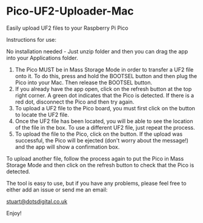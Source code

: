 # Pico-UF2-Uploader-Mac
Easily upload UF2 files to your Raspberry Pi Pico

Instructions for use:

No installation needed - Just unzip folder and then you can drag the app into your Applications folder.

1. The Pico MUST be in Mass Storage Mode in order to transfer a UF2 file onto it.  To do this, press and hold the BOOTSEL button and then plug the Pico into your Mac. Then release the BOOTSEL button.
2. If you already have the app open, click on the refresh button at the top right corner.  A green dot indicates that the Pico is detected.  If there is a red dot, disconnect the Pico and then try again.
3. To upload a UF2 file to the Pico board, you must first click on the button to locate the UF2 file.
4. Once the UF2 file has been located, you will be able to see the location of the file in the box.  To use a different UF2 file, just repeat the process.
5. To upload the file to the Pico, click on the button.  If the upload was successful, the Pico will be ejected (don't worry about the message!) and the app will show a confirmation box.

To upload another file, follow the process again to put the Pico in Mass Storage Mode and then click on the refresh button to check that the Pico is detected.


The tool is easy to use, but if you have any problems, please feel free to either add an issue or send me an email:

stuart@dotsdigital.co.uk

Enjoy!
